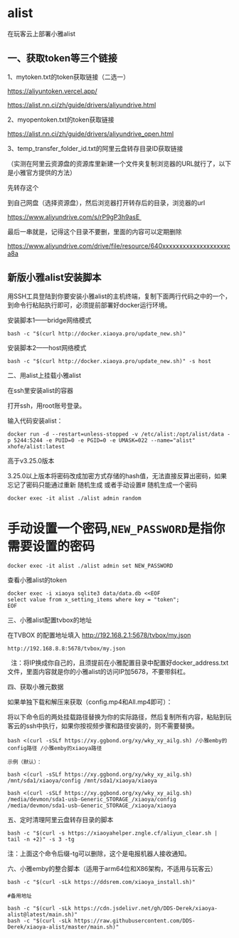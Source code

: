 # alist
在玩客云上部署小雅alist

## 一、获取token等三个链接

1、mytoken.txt的token获取链接（二选一）

https://aliyuntoken.vercel.app/

https://alist.nn.ci/zh/guide/drivers/aliyundrive.html

2、myopentoken.txt的token获取链接

https://alist.nn.ci/zh/guide/drivers/aliyundrive_open.html

3、temp_transfer_folder_id.txt的阿里云盘转存目录ID获取链接

（实测在阿里云资源盘的资源库里新建一个文件夹复制浏览器的URL就行了，以下是小雅官方提供的方法）

先转存这个

到自己网盘（选择资源盘），然后浏览器打开转存后的目录，浏览器的url

https://www.aliyundrive.com/s/rP9gP3h9asE 

最后一串就是，记得这个目录不要删，里面的内容可以定期删除

https://www.aliyundrive.com/drive/file/resource/640xxxxxxxxxxxxxxxxxxxca8a 



## 新版小雅alist安装脚本

用SSH工具登陆到你要安装小雅alist的主机终端，复制下面两行代码之中的一个，到命令行粘贴执行即可，必须提前部署好docker运行环境。

安装脚本1——bridge网络模式
```
bash -c "$(curl http://docker.xiaoya.pro/update_new.sh)"
```

安装脚本2——host网络模式
```
bash -c "$(curl http://docker.xiaoya.pro/update_new.sh)" -s host
```



二、用alist上挂载小雅alist

在ssh里安装alist的容器

打开ssh，用root账号登录。

输入代码安装alist：
```
docker run -d --restart=unless-stopped -v /etc/alist:/opt/alist/data -p 5244:5244 -e PUID=0 -e PGID=0 -e UMASK=022 --name="alist" xhofe/alist:latest
```

高于v3.25.0版本

3.25.0以上版本将密码改成加密方式存储的hash值，无法直接反算出密码，如果忘记了密码只能通过重新 随机生成 或者手动设置# 随机生成一个密码

```
docker exec -it alist ./alist admin random
```

# 手动设置一个密码,`NEW_PASSWORD`是指你需要设置的密码
```
docker exec -it alist ./alist admin set NEW_PASSWORD
```

查看小雅alist的token
```
docker exec -i xiaoya sqlite3 data/data.db <<EOF
select value from x_setting_items where key = "token";
EOF
```



三、小雅alist配置tvbox的地址

在TVBOX 的配置地址填入 http://192.168.2.1:5678/tvbox/my.json
```
http://192.168.8.8:5678/tvbox/my.json
```
 
注：将IP换成你自己的，且须提前在小雅配置目录中配置好docker_address.txt文件，里面内容就是你的小雅alist的访问IP加5678，不要带斜杠。

四、获取小雅元数据

如果单独下载和解压来获取（config.mp4和All.mp4即可）：

将以下命令后的两处挂载路径替换为你的实际路径，然后复制所有内容，粘贴到玩客云的ssh中执行，如果你按视频步骤和路径安装的，则不需要替换。
```
bash <(curl -sSLf https://xy.ggbond.org/xy/wky_xy_ailg.sh) /小雅emby的config路径 /小雅emby的xiaoya路径

示例（默认）：

bash <(curl -sSLf https://xy.ggbond.org/xy/wky_xy_ailg.sh) /mnt/sda1/xiaoya/config /mnt/sda1/xiaoya/xiaoya

bash <(curl -sSLf https://xy.ggbond.org/xy/wky_xy_ailg.sh) /media/devmon/sda1-usb-Generic_STORAGE_/xiaoya/config /media/devmon/sda1-usb-Generic_STORAGE_/xiaoya/xiaoya
```


五、定时清理阿里云盘转存目录的脚本
```
bash -c "$(curl -s https://xiaoyahelper.zngle.cf/aliyun_clear.sh | tail -n +2)" -s 3 -tg
```

注：上面这个命令后缀-tg可以删除，这个是电报机器人接收通知。

六、小雅emby的整合脚本（适用于arm64位和X86架构，不适用与玩客云）
```
bash -c "$(curl -sLk https://ddsrem.com/xiaoya_install.sh)"

#备用地址

bash -c "$(curl -sLk https://cdn.jsdelivr.net/gh/DDS-Derek/xiaoya-alist@latest/main.sh)"
bash -c "$(curl -sLk https://raw.githubusercontent.com/DDS-Derek/xiaoya-alist/master/main.sh)"
```
